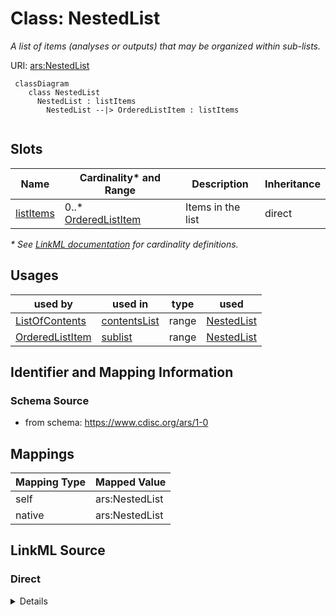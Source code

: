 # Class: NestedList

_A list of items (analyses or outputs) that may be organized within sub-lists._




URI: [ars:NestedList](https://www.cdisc.org/ars/1-0/NestedList)




```mermaid
 classDiagram
    class NestedList
      NestedList : listItems
        NestedList --|> OrderedListItem : listItems
        
```


<!-- no inheritance hierarchy -->


## Slots

| Name | Cardinality* and Range | Description | Inheritance |
| ---  | --- | --- | --- |
| [listItems](listItems.md) | 0..* <br/> [OrderedListItem](OrderedListItem.md) | Items in the list | direct |

_* See [LinkML documentation](https://linkml.io/linkml/schemas/slots.html#slot-cardinality) for cardinality definitions._




## Usages

| used by | used in | type | used |
| ---  | --- | --- | --- |
| [ListOfContents](ListOfContents.md) | [contentsList](contentsList.md) | range | [NestedList](NestedList.md) |
| [OrderedListItem](OrderedListItem.md) | [sublist](sublist.md) | range | [NestedList](NestedList.md) |






## Identifier and Mapping Information







### Schema Source


* from schema: https://www.cdisc.org/ars/1-0





## Mappings

| Mapping Type | Mapped Value |
| ---  | ---  |
| self | ars:NestedList |
| native | ars:NestedList |





## LinkML Source

<!-- TODO: investigate https://stackoverflow.com/questions/37606292/how-to-create-tabbed-code-blocks-in-mkdocs-or-sphinx -->

### Direct

<details>
```yaml
name: NestedList
description: A list of items (analyses or outputs) that may be organized within sub-lists.
from_schema: https://www.cdisc.org/ars/1-0
rank: 1000
slots:
- listItems

```
</details>

### Induced

<details>
```yaml
name: NestedList
description: A list of items (analyses or outputs) that may be organized within sub-lists.
from_schema: https://www.cdisc.org/ars/1-0
rank: 1000
attributes:
  listItems:
    name: listItems
    description: Items in the list. Each item may include a reference to an analysis,
      a reference to an output, or a sub-list.
    from_schema: https://www.cdisc.org/ars/1-0
    rank: 1000
    multivalued: true
    list_elements_ordered: true
    alias: listItems
    owner: NestedList
    domain_of:
    - NestedList
    range: OrderedListItem
    inlined: true
    inlined_as_list: true

```
</details>